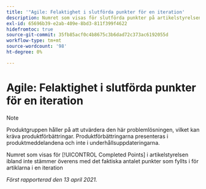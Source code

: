```yaml
---
title: '"Agile: Felaktighet i slutförda punkter för en iteration'
description: Numret som visas för slutförda punkter på artikelstyrelsen matchar ibland inte det faktiska antalet punkter som fyllts i för artiklarna i en iteration
exl-id: 65696b39-e2ab-409e-8bd3-811f399f4622
hidefromtoc: true
source-git-commit: 35fb85acf0c4b8675c3b6dad72c373ac6192055d
workflow-type: tm+mt
source-wordcount: '98'
ht-degree: 0%

---
```


# Agile: Felaktighet i slutförda punkter för en iteration

<!--Converted to story-->

>[!NOTE]
>
>Produktgruppen håller på att utvärdera den här problemlösningen, vilket kan kräva produktförbättringar. Produktförbättringarna presenteras i produktmeddelandena och inte i underhållsuppdateringarna.

Numret som visas för [!UICONTROL Completed Points] i artikelstyrelsen ibland inte stämmer överens med det faktiska antalet punkter som fyllts i för artiklarna i en iteration

_Först rapporterad den 13 april 2021._
